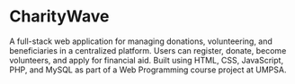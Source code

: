 # CharityWave
A full-stack web application for managing donations, volunteering, and beneficiaries in a centralized platform. Users can register, donate, become volunteers, and apply for financial aid. Built using HTML, CSS, JavaScript, PHP, and MySQL as part of a Web Programming course project at UMPSA.
